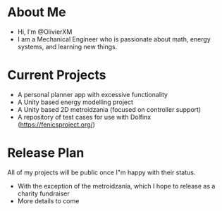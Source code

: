 # About Me
- Hi, I’m @OlivierXM
- I am a Mechanical Engineer who is passionate about math, energy systems, and learning new things.

# Current Projects
- A personal planner app with excessive functionality
- A Unity based energy modelling project
- A Unity based 2D metroidzania (focused on controller support)
- A repository of test cases for use with Dolfinx (https://fenicsproject.org/)

# Release Plan
All of my projects will be public once I"m happy with their status.

* With the exception of the metroidzania, which I hope to release as a charity fundraiser
* More details to come

<!---
OlivierXM/OlivierXM is a ✨ special ✨ repository because its `README.md` (this file) appears on your GitHub profile.
You can click the Preview link to take a look at your changes.
--->
